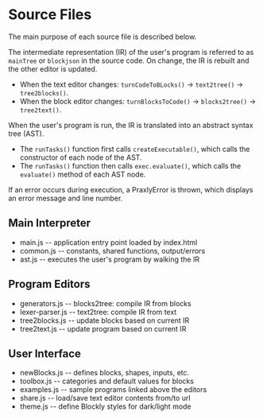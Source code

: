# Source Files

The main purpose of each source file is described below.

The intermediate representation (IR) of the user's program is
referred to as `mainTree` or `blockjson` in the source code.
On change, the IR is rebuilt and the other editor is updated.

* When the text editor changes:
  `turnCodeToBLocks()` -> `text2tree()` -> `tree2blocks()`.
* When the block editor changes:
  `turnBlocksToCode()` -> `blocks2tree()` -> `tree2text()`.

When the user's program is run, the IR is translated into an
abstract syntax tree (AST).

* The `runTasks()` function first calls `createExecutable()`,
  which calls the constructor of each node of the AST.
* The `runTasks()` function then calls `exec.evaluate()`,
  which calls the `evaluate()` method of each AST node.

If an error occurs during execution, a PraxlyError is thrown,
which displays an error message and line number.

## Main Interpreter

* main.js -- application entry point loaded by index.html
* common.js -- constants, shared functions, output/errors
* ast.js -- executes the user's program by walking the IR

## Program Editors

* generators.js -- blocks2tree: compile IR from blocks
* lexer-parser.js -- text2tree: compile IR from text
* tree2blocks.js -- update blocks based on current IR
* tree2text.js -- update program based on current IR

## User Interface

* newBlocks.js -- defines blocks, shapes, inputs, etc.
* toolbox.js -- categories and default values for blocks
* examples.js -- sample programs linked above the editors
* share.js -- load/save text editor contents from/to url
* theme.js -- define Blockly styles for dark/light mode
